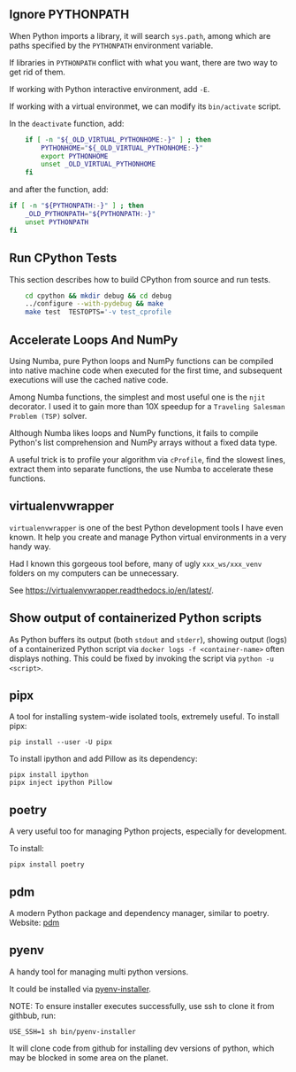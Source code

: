 Ignore PYTHONPATH
----
When Python imports a library, it will search `sys.path`, among which are
paths specified by the `PYTHONPATH` environment variable.

If libraries in `PYTHONPATH` conflict with what you want, there are two way
to get rid of them.

If working with Python interactive environment, add `-E`.

If working with a virtual environmet, we can modify its `bin/activate` script.

In the `deactivate` function, add:
```bash
    if [ -n "${_OLD_VIRTUAL_PYTHONHOME:-}" ] ; then
        PYTHONHOME="${_OLD_VIRTUAL_PYTHONHOME:-}"
        export PYTHONHOME
        unset _OLD_VIRTUAL_PYTHONHOME
    fi
```

and after the function, add:
```bash
if [ -n "${PYTHONPATH:-}" ] ; then
    _OLD_PYTHONPATH="${PYTHONPATH:-}"
    unset PYTHONPATH
fi
```

Run CPython Tests
----
This section describes how to build CPython from source and run tests.

```bash
    cd cpython && mkdir debug && cd debug
    ../configure --with-pydebug && make
    make test  TESTOPTS='-v test_cprofile
```

Accelerate Loops And NumPy
----
Using Numba, pure Python loops and NumPy functions can be compiled into native
machine code when executed for the first time, and subsequent executions will use
the cached native code.

Among Numba functions, the simplest and most useful one is the `njit` decorator.
I used it to gain more than 10X speedup for a `Traveling Salesman Problem (TSP)`
solver.

Although Numba likes loops and NumPy functions, it fails to compile Python's list
comprehension and NumPy arrays without a fixed data type.

A useful trick is to profile your algorithm via `cProfile`, find the slowest lines,
extract them into separate functions, the use Numba to accelerate these functions.

virtualenvwrapper
----

`virtualenvwrapper` is one of the best Python development tools I have even known.
It help you create and manage Python virtual environments in a very handy way.

Had I known this gorgeous tool before, many of ugly `xxx_ws/xxx_venv` folders
on my computers can be unnecessary.

See https://virtualenvwrapper.readthedocs.io/en/latest/.

Show output of containerized Python scripts
----

As Python buffers its output (both `stdout` and `stderr`), showing output (logs) of
a containerized Python script via `docker logs -f <container-name>` often displays
nothing. This could be fixed by invoking the script via `python -u <script>`.


pipx
----
A tool for installing system-wide isolated tools, extremely useful.
To install pipx:
```
pip install --user -U pipx
```

To install ipython and add Pillow as its dependency:
```
pipx install ipython
pipx inject ipython Pillow
```


poetry
----
A very useful too for managing Python projects, especially for development.

To install:
```
pipx install poetry
```


pdm
----
A modern Python package and dependency manager, similar to poetry.
Website: [pdm](https://pdm-project.org/latest/)


pyenv
----
A handy tool for managing multi python versions.

It could be installed via [pyenv-installer](https://github.com/pyenv/pyenv-installer).

NOTE: To ensure installer executes successfully, use ssh to clone it from githbub, run:
```
USE_SSH=1 sh bin/pyenv-installer
```

It will clone code from github for installing dev versions of python, which may
be blocked in some area on the planet.
